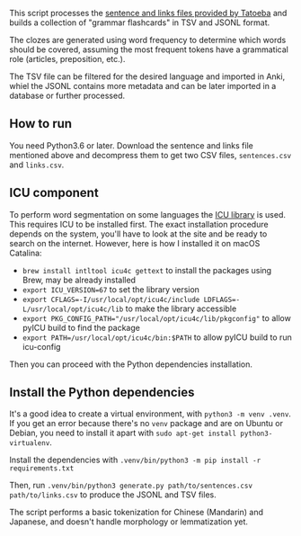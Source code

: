 This script processes the [sentence and links files provided by Tatoeba](https://tatoeba.org/downloads) and builds
a collection of "grammar flashcards" in TSV and JSONL format.

The clozes are generated using word frequency to determine which words should be covered, assuming the most frequent
tokens have a grammatical role (articles, preposition, etc.).

The TSV file can be filtered for the desired language and imported in Anki, whiel the JSONL contains more metadata and
can be later imported in a database or further processed.

## How to run

You need Python3.6 or later. Download the sentence and links file mentioned above and decompress them to get two CSV
files, `sentences.csv` and `links.csv`.

## ICU component
To perform word segmentation on some languages the [ICU library](https://site.icu-project.org/) is used. This requires ICU to be installed first.
The exact installation procedure depends on the system, you'll have to look at the site and be ready to search on the internet.
However, here is how I installed it on macOS Catalina:

* `brew install intltool icu4c gettext` to install the packages using Brew, may be already installed
* `export ICU_VERSION=67` to set the library version
* `export CFLAGS=-I/usr/local/opt/icu4c/include LDFLAGS=-L/usr/local/opt/icu4c/lib` to make the library accessible
* `export PKG_CONFIG_PATH="/usr/local/opt/icu4c/lib/pkgconfig"` to allow pyICU build to find the package
* `export PATH=/usr/local/opt/icu4c/bin:$PATH` to allow pyICU build to run icu-config

Then you can proceed with the Python dependencies installation.

## Install the Python dependencies

It's a good idea to create a virtual environment, with `python3 -m venv .venv`. If you get an error because there's no
`venv` package and are on Ubuntu or Debian, you need to install it apart with `sudo apt-get install python3-virtualenv`.

Install the dependencies with `.venv/bin/python3 -m pip install -r requirements.txt`

Then, run `.venv/bin/python3 generate.py path/to/sentences.csv path/to/links.csv` to produce the JSONL and TSV files.

The script performs a basic tokenization for Chinese (Mandarin) and Japanese, and doesn't handle morphology or
lemmatization yet.
